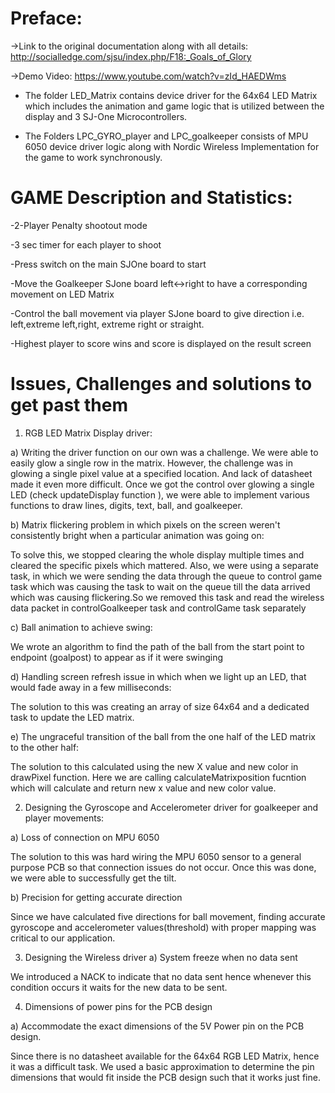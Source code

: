 # Preface:

->Link to the original documentation along with all details:
http://socialledge.com/sjsu/index.php/F18:_Goals_of_Glory

->Demo Video:
https://www.youtube.com/watch?v=zId_HAEDWms


- The folder LED_Matrix contains device driver for the 64x64 LED Matrix which includes the animation and game logic that is utilized between the display and 3 SJ-One Microcontrollers.

- The Folders LPC_GYRO_player and LPC_goalkeeper consists of MPU 6050 device driver logic along with Nordic Wireless Implementation for the game to work synchronously.

# GAME Description and Statistics:

-2-Player Penalty shootout mode

-3 sec timer for each player to shoot

-Press switch on the main SJOne board to start

-Move the Goalkeeper SJone board left<->right to have a corresponding movement on LED Matrix

-Control the ball movement via player SJone board to give direction i.e. left,extreme left,right, extreme right or straight.

-Highest player to score wins and score is displayed on the result screen

# Issues, Challenges and solutions to get past them

1. RGB LED Matrix Display driver:


  a) Writing the driver function on our own was a challenge. We were able to easily glow a single row in the matrix. However, the challenge was in glowing a single pixel value     at a specified location. And lack of datasheet made it even more difficult. Once we got the control over glowing a single LED (check updateDisplay function ), we were able to   implement various functions to draw lines, digits, text, ball, and goalkeeper.

  b) Matrix flickering problem in which pixels on the screen weren't consistently bright when a particular animation was going on:

   To solve this, we stopped clearing the whole display multiple times and cleared the specific pixels which mattered. Also, we were using a separate task, in which we were        sending the data through the queue to control game task which was causing the task to wait on the queue till the data arrived which was causing flickering.So we removed this   task and read the wireless data packet in controlGoalkeeper task and controlGame task separately

  c) Ball animation to achieve swing:

  We wrote an algorithm to find the path of the ball from the start point to endpoint (goalpost) to appear as if it were swinging

  d) Handling screen refresh issue in which when we light up an LED, that would fade away in a few milliseconds:

  The solution to this was creating an array of size 64x64 and a dedicated task to update the LED matrix.

  e) The ungraceful transition of the ball from the one half of the LED matrix to the other half:

  The solution to this calculated using the new X value and new color in drawPixel function. Here we are calling calculateMatrixposition fucntion which will calculate and return   new x value and new color value.



2. Designing the Gyroscope and Accelerometer driver for goalkeeper and player movements:

  a) Loss of connection on MPU 6050

  The solution to this was hard wiring the MPU 6050 sensor to a general purpose PCB so that connection issues do not occur. Once this was done, we were able to successfully get    the tilt.

  b) Precision for getting accurate direction

  Since we have calculated five directions for ball movement, finding accurate gyroscope and accelerometer values(threshold) with proper mapping was critical to our application.

3. Designing the Wireless driver 
  a) System freeze when no data sent

  We introduced a NACK to indicate that no data sent hence whenever this condition occurs it waits for the new data to be sent.

4. Dimensions of power pins for the PCB design

  a) Accommodate the exact dimensions of the 5V Power pin on the PCB design.

  Since there is no datasheet available for the 64x64 RGB LED Matrix, hence it was a difficult task. We used a basic approximation to determine the pin dimensions that would fit   inside the PCB design such that it works just fine.
